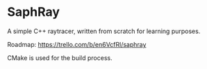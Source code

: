 # SaphRay
A simple C++ raytracer, written from scratch for learning purposes.

Roadmap: https://trello.com/b/en6VcfRl/saphray

CMake is used for the build process.
